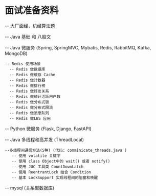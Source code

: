 # 面试准备资料

-- 大厂面经，机经算法题

-- Java 基础 和 八股文

-- Java 微服务 (Spring, SpringMVC, Mybatis, Redis, RabbitMQ, Kafka, MongoDB)

    -- Redis 使用场景
      -- Redis 做数据库
      -- Redis 做缓存 Cache
      -- Redis 做计数器
      -- Redis 做排行榜
      -- Redis 做好友关系
      -- Redis 做统计活跃用户数
      -- Redis 做分布式锁
      -- Redis 做分布式限流
      -- Redis 做消息队列
      -- Redis 做LBS 应用
      

-- Python 微服务 (Flask, Django, FastAPI)

-- Java 多线程和高并发 (ThreadLocal) </br>
  
    --多线程间通信方法(5种) (代码: comminicate_threads.java )
       -- 使用 volatile 关键字
       -- 使用 class Object中的 wait() 或者 notify()
       -- 使用 JUC 工具类 CountDownLatch
       -- 使用 ReentrantLock 结合 Condition
       -- 基本 LockSupport 实现线程间的阻塞和唤醒

-- mysql (关系型数据库)


